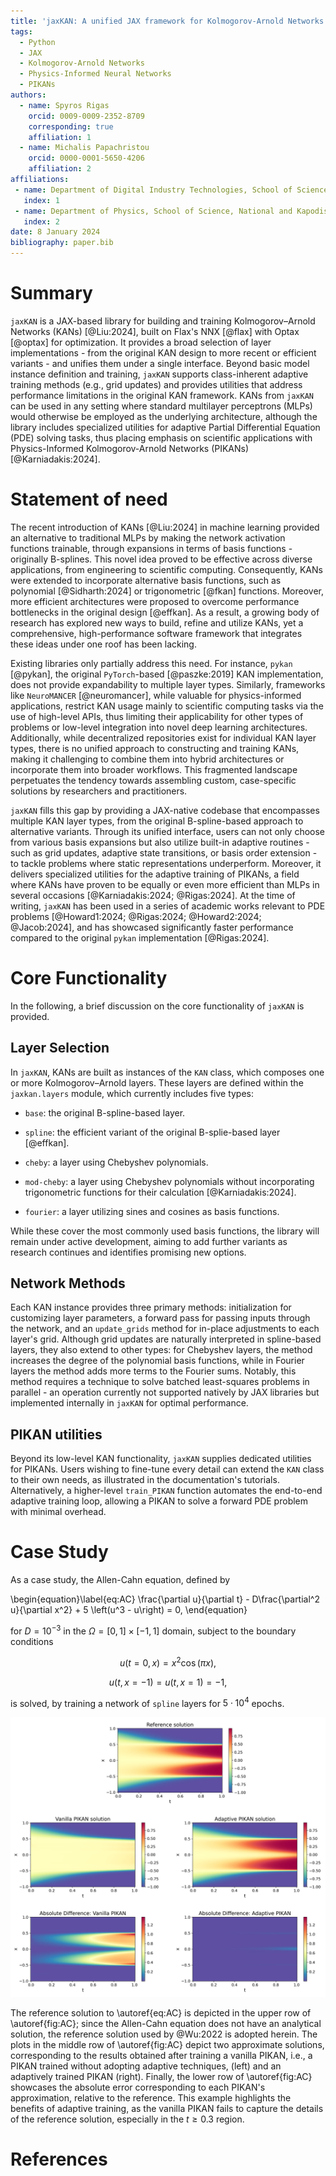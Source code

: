 ```yaml
---
title: 'jaxKAN: A unified JAX framework for Kolmogorov-Arnold Networks'
tags:
  - Python
  - JAX
  - Kolmogorov-Arnold Networks
  - Physics-Informed Neural Networks
  - PIKANs
authors:
  - name: Spyros Rigas
    orcid: 0009-0009-2352-8709
	corresponding: true
    affiliation: 1
  - name: Michalis Papachristou
    orcid: 0000-0001-5650-4206
    affiliation: 2
affiliations:
 - name: Department of Digital Industry Technologies, School of Science, National and Kapodistrian University of Athens
   index: 1
 - name: Department of Physics, School of Science, National and Kapodistrian University of Athens
   index: 2
date: 8 January 2024
bibliography: paper.bib
---
```


# Summary

`jaxKAN` is a JAX-based library for building and training Kolmogorov–Arnold Networks (KANs) [@Liu:2024],
built on Flax's NNX [@flax] with Optax [@optax] for optimization. It provides a broad selection of layer
implementations - from the original KAN design to more recent or efficient variants - and unifies them under
a single interface. Beyond basic model instance definition and training, `jaxKAN` supports class-inherent
adaptive training methods (e.g., grid updates) and provides utilities that address performance limitations in
the original KAN framework. KANs from `jaxKAN` can be used in any setting where standard multilayer perceptrons (MLPs)
would otherwise be employed as the underlying architecture, although the library includes specialized utilities
for adaptive Partial Differential Equation (PDE) solving tasks, thus placing emphasis on scientific applications
with Physics-Informed Kolmogorov-Arnold Networks (PIKANs) [@Karniadakis:2024].

# Statement of need

The recent introduction of KANs [@Liu:2024] in machine learning provided an alternative to traditional MLPs
by making the network activation functions trainable, through expansions in terms of basis functions - originally
B-splines. This novel idea proved to be effective across diverse applications, from engineering to scientific
computing. Consequently, KANs were extended to incorporate alternative basis functions, such as
polynomial [@Sidharth:2024] or trigonometric [@fkan] functions. Moreover, more efficient architectures were
proposed to overcome performance bottlenecks in the original design [@effkan]. As a result, a growing body of
research has explored new ways to build, refine and utilize KANs, yet a comprehensive, high-performance
software framework that integrates these ideas under one roof has been lacking.

Existing libraries only partially address this need. For instance, `pykan` [@pykan], the original
`PyTorch`-based [@paszke:2019] KAN implementation, does not provide expandability to multiple layer types.
Similarly, frameworks like `NeuroMANCER` [@neuromancer], while valuable for physics-informed applications,
restrict KAN usage mainly to scientific computing tasks via the use of high-level APIs, thus limiting their
applicability for other types of problems or low-level integration into novel deep learning architectures.
Additionally, while decentralized repositories exist for individual KAN layer types, there is no unified
approach to constructing and training KANs, making it challenging to combine them into hybrid architectures or
incorporate them into broader workflows. This fragmented landscape perpetuates the tendency towards assembling
custom, case-specific solutions by researchers and practitioners.

`jaxKAN` fills this gap by providing a JAX-native codebase that encompasses multiple KAN layer types, from the
original B-spline-based approach to alternative variants. Through its unified interface, users can not only 
choose from various basis expansions but also utilize built-in adaptive routines - such as grid updates,
adaptive state transitions, or basis order extension - to tackle problems where static representations
underperform. Moreover, it delivers specialized utilities for the adaptive training of PIKANs, a field where KANs
have proven to be equally or even more efficient than MLPs in several occasions [@Karniadakis:2024; @Rigas:2024].
At the time of writing, `jaxKAN` has been used in a series of academic works relevant to PDE
problems [@Howard1:2024; @Rigas:2024; @Howard2:2024; @Jacob:2024], and has showcased significantly
faster performance compared to the original `pykan` implementation [@Rigas:2024].

# Core Functionality

In the following, a brief discussion on the core functionality of `jaxKAN` is provided.

## Layer Selection

In `jaxKAN`, KANs are built as instances of the `KAN` class, which composes one or more Kolmogorov–Arnold layers.
These layers are defined within the `jaxkan.layers` module, which currently includes five types:

- `base`: the original B-spline-based layer.

- `spline`: the efficient variant of the original B-splie-based layer [@effkan].

- `cheby`: a layer using Chebyshev polynomials.

- `mod-cheby`: a layer using Chebyshev polynomials without incorporating trigonometric functions for their calculation [@Karniadakis:2024].

- `fourier`: a layer utilizing sines and cosines as basis functions. 

While these cover the most commonly used basis functions, the library will remain under active development,
aiming to add further variants as research continues and identifies promising new options.

## Network Methods

Each KAN instance provides three primary methods: initialization for customizing layer parameters, a forward pass for
passing inputs through the network, and an `update_grids` method for in-place adjustments to each layer's grid.
Although grid updates are naturally interpreted in spline-based layers, they also extend to other types: for Chebyshev
layers, the method increases the degree of the polynomial basis functions, while in Fourier layers the method
adds more terms to the Fourier sums. Notably, this method requires a technique to solve batched least-squares
problems in parallel - an operation currently not supported natively by JAX libraries but implemented internally in
`jaxKAN` for optimal performance.

## PIKAN utilities

Beyond its low-level KAN functionality, `jaxKAN` supplies dedicated utilities for PIKANs. Users wishing to fine-tune
every detail can extend the `KAN` class to their own needs, as illustrated in the documentation's tutorials.
Alternatively, a higher-level `train_PIKAN` function automates the end-to-end adaptive training loop, allowing a PIKAN
to solve a forward PDE problem with minimal overhead.

# Case Study

As a case study, the Allen-Cahn equation, defined by

\begin{equation}\label{eq:AC}
\frac{\partial u}{\partial t} - D\frac{\partial^2 u}{\partial x^2} + 5 \left(u^3 - u\right) = 0,
\end{equation}

for $D = 10^{-3}$ in the $\Omega = [0,1]\times [-1, 1]$ domain, subject to the boundary conditions

$$ u\left(t=0, x\right) = x^2 \cos\left(\pi x\right), $$

$$ u\left(t, x=-1\right) = u\left(t, x=1\right) = -1, $$

is solved, by training a network of `spline` layers for $5\cdot 10^4$ epochs.

![Upper row: reference solution to \autoref{eq:AC}. Middle row: approximation by vanilla PIKAN (left) and adaptive PIKAN (right). Lower row: absolute errors relative to the reference solution.\label{fig:AC}](figures/AC.png)

The reference solution to \autoref{eq:AC} is depicted in the upper row of \autoref{fig:AC}; since the Allen-Cahn
equation does not have an analytical solution, the reference solution used by @Wu:2022 is adopted herein.
The plots in the middle row of \autoref{fig:AC} depict two approximate solutions, corresponding to the results obtained
after training a vanilla PIKAN, i.e., a PIKAN trained without adopting adaptive techniques, (left) and an adaptively
trained PIKAN (right). Finally, the lower row of \autoref{fig:AC} showcases the absolute error corresponding to each
PIKAN's approximation, relative to the reference. This example highlights the benefits of adaptive training, as the
vanilla PIKAN fails to capture the details of the reference solution, especially in the $t \geq 0.3$ region.

# References